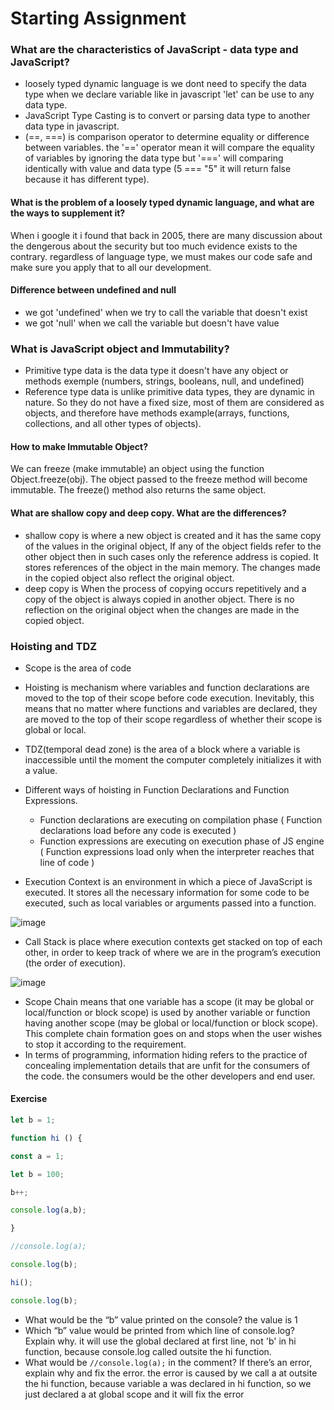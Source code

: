 # Starting Assignment
### What are the characteristics of JavaScript - data type and JavaScript?
* loosely typed dynamic language is we dont need to specify the data type when we declare variable like in javascript 'let' can be use to any data type.
* JavaScript Type Casting is to convert or parsing data type to another data type in javascript.
* (==, ===) is comparison operator to determine equality or difference between variables. the '==' operator mean it will compare the equality of variables by ignoring the data type but '===' will comparing identically with value and data type (5 === "5" it will return false because it has different type).

#### What is the problem of a loosely typed dynamic language, and what are the ways to supplement it?
When i google it i found that back in 2005, there are many discussion about the dengerous about the security but too much evidence exists to the contrary. regardless of language type, we must makes our code safe and make sure you apply that to all our development.

#### Difference between undefined and null
* we got 'undefined' when we try to call the variable that doesn't exist
* we got 'null' when we call the variable but doesn't have value

### What is JavaScript object and Immutability?
* Primitive type data is the data type it doesn't have any object or methods exemple (numbers, strings, booleans, null, and undefined)
* Reference type data is unlike primitive data types, they are dynamic in nature. So they do not have a fixed size, most of them are considered as objects, and therefore have methods example(arrays, functions, collections, and all other types of objects).

#### How to make Immutable Object?
We can freeze (make immutable) an object using the function Object.freeze(obj). The object passed to the freeze method will become immutable. The freeze() method also returns the same object.

#### What are shallow copy and deep copy. What are the differences?
* shallow copy is where a new object is created and it has the same copy of the values in the original object, If any of the object fields refer to the other object then in such cases only the reference address is copied. It stores references of the object in the main memory. The changes made in the copied object also reflect the original object.
* deep copy is When the process of copying occurs repetitively and a copy of the object is always copied in another object. There is no reflection on the original object when the changes are made in the copied object. 

### Hoisting and TDZ
* Scope is the area of code
* Hoisting is mechanism where variables and function declarations are moved to the top of their scope before code execution. Inevitably, this means that no matter where functions and variables are declared, they are moved to the top of their scope regardless of whether their scope is global or local.
* TDZ(temporal dead zone) is the area of a block where a variable is inaccessible until the moment the computer completely initializes it with a value.

* Different ways of hoisting in Function Declarations and Function Expressions. 
  * Function declarations are executing on compilation phase ( Function declarations load before any code is executed )
  * Function expressions are executing on execution phase of JS engine ( Function expressions load only when the interpreter reaches that line of code )

* Execution Context is an environment in which a piece of JavaScript is executed. It stores all the necessary information for some code to be executed, such as local variables or arguments passed into a function.

![image](https://user-images.githubusercontent.com/85722211/197224040-a72549d6-7c03-44ba-bd5e-cd03d0a51a6d.png)


* Call Stack is place where execution contexts get stacked on top of each other, in order to keep track of where we are in the program’s execution (the order of execution).

![image](https://user-images.githubusercontent.com/85722211/197223968-428ff327-1b85-4e8c-a2d0-ca1e5d49c715.png)

* Scope Chain means that one variable has a scope (it may be global or local/function or block scope) is used by another variable or function having another scope (may be global or local/function or block scope). This complete chain formation goes on and stops when the user wishes to stop it according to the requirement.
* In terms of programming, information hiding refers to the practice of concealing implementation details that are unfit for the consumers of the code. the consumers would be the other developers and end user.


#### Exercise
```javascript
let b = 1;

function hi () {

const a = 1;

let b = 100;

b++;

console.log(a,b);

}

//console.log(a);

console.log(b);

hi();

console.log(b);
```

* What would be the “b” value printed on the console? the value is 1
* Which “b” value would be printed from which line of console.log? Explain why. it will use the global declared at first line, not 'b' in hi function, because console.log called outsite the hi function.
* What would be `//console.log(a);` in the comment? If there’s an error, explain why and fix the error. the error is caused by we call a at outsite the hi function, because variable a was declared in hi function, so we just declared a at global scope and it will fix the error
